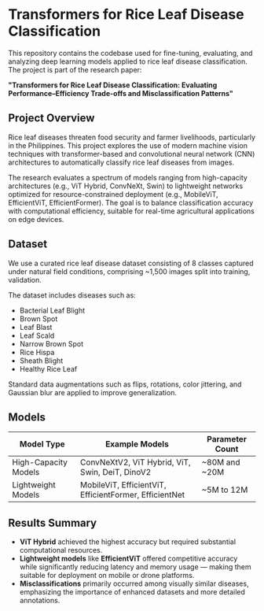 # Transformers for Rice Leaf Disease Classification 

This repository contains the codebase used for fine-tuning, evaluating, and analyzing deep learning models applied to rice leaf disease classification. The project is part of the research paper:

**"Transformers for Rice Leaf Disease Classification: Evaluating Performance–Efficiency Trade-offs and Misclassification Patterns"**  


## Project Overview

Rice leaf diseases threaten food security and farmer livelihoods, particularly in the Philippines. This project explores the use of modern machine vision techniques with transformer-based and convolutional neural network (CNN) architectures to automatically classify rice leaf diseases from images.

The research evaluates a spectrum of models ranging from high-capacity architectures (e.g., ViT Hybrid, ConvNeXt, Swin) to lightweight networks optimized for resource-constrained deployment (e.g., MobileViT, EfficientViT, EfficientFormer). The goal is to balance classification accuracy with computational efficiency, suitable for real-time agricultural applications on edge devices.


## Dataset

We use a curated rice leaf disease dataset consisting of 8 classes captured under natural field conditions, comprising ~1,500 images split into training, validation.

The dataset includes diseases such as:
- Bacterial Leaf Blight
- Brown Spot
- Leaf Blast
- Leaf Scald
- Narrow Brown Spot
- Rice Hispa
- Sheath Blight
- Healthy Rice Leaf

Standard data augmentations such as flips, rotations, color jittering, and Gaussian blur are applied to improve generalization.


## Models

| Model Type           | Example Models                           | Parameter Count       |
|----------------------|----------------------------------------|----------------------|
| High-Capacity Models | ConvNeXtV2, ViT Hybrid, ViT, Swin, DeiT, DinoV2    | ~80M and ~20M        |
| Lightweight Models   | MobileViT, EfficientViT, EfficientFormer, EfficientNet | ~5M to 12M           |



## Results Summary

- **ViT Hybrid** achieved the highest accuracy but required substantial computational resources.
- **Lightweight models** like **EfficientViT** offered competitive accuracy while significantly reducing latency and memory usage — making them suitable for deployment on mobile or drone platforms.
- **Misclassifications** primarily occurred among visually similar diseases, emphasizing the importance of enhanced datasets and more detailed annotations.
